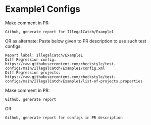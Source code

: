# Example1 Configs
Make comment in PR:
```
Github, generate report for IllegalCatch/Example1
```
OR as alternate:
Paste below given to PR description to use such test configs:
```
Report label: IllegalCatch/Example1
Diff Regression config: https://raw.githubusercontent.com/checkstyle/test-configs/main/IllegalCatch/Example1/config.xml
Diff Regression projects: https://raw.githubusercontent.com/checkstyle/test-configs/main/IllegalCatch/Example1/list-of-projects.properties
```
Make comment in PR:
```
Github, generate report
```
OR
```
Github, generate report for configs in PR description
```
